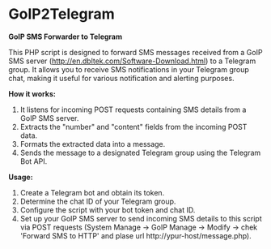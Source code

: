 # GoIP2Telegram

**GoIP SMS Forwarder to Telegram**

This PHP script is designed to forward SMS messages received from a GoIP SMS server (http://en.dbltek.com/Software-Download.html) to a Telegram group. It allows you to receive SMS notifications in your Telegram group chat, making it useful for various notification and alerting purposes.

**How it works:**
1. It listens for incoming POST requests containing SMS details from a GoIP SMS server.
2. Extracts the "number" and "content" fields from the incoming POST data.
3. Formats the extracted data into a message.
4. Sends the message to a designated Telegram group using the Telegram Bot API.

**Usage:**
1. Create a Telegram bot and obtain its token.
2. Determine the chat ID of your Telegram group.
3. Configure the script with your bot token and chat ID.
4. Set up your GoIP SMS server to send incoming SMS details to this script via POST requests (System Manage -> GoIP Manage -> Modify -> chek 'Forward SMS to HTTP' and plase url http://ypur-host/message.php).
